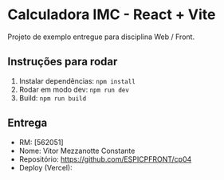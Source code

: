 # Calculadora IMC - React + Vite

Projeto de exemplo entregue para disciplina Web / Front.

## Instruções para rodar

1. Instalar dependências: `npm install`
2. Rodar em modo dev: `npm run dev`
3. Build: `npm run build`

## Entrega
- RM: [562051]
- Nome: Vitor Mezzanotte Constante
- Repositório: https://github.com/ESPICPFRONT/cp04
- Deploy (Vercel):  



